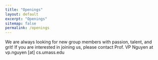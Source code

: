 ```yaml
---
title: "Openings"
layout: default
excerpt: "Openings"
sitemap: false
permalink: /openings
---
```


We are always looking for new group members with passion, talent, and grit! If you are interested in joining us, please contact Prof. VP Nguyen at vp.nguyen [at] cs.umass.edu
